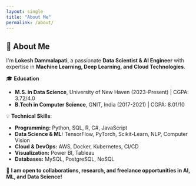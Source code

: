 ```yaml
---
layout: single
title: "About Me"
permalink: /about/
---
```


## 👋 About Me
I'm **Lokesh Dammalapati**, a passionate **Data Scientist & AI Engineer** with expertise in **Machine Learning, Deep Learning, and Cloud Technologies**.

🎓 **Education**  
- **M.S. in Data Science**, University of New Haven (2023-Present) | CGPA: 3.72/4.0  
- **B.Tech in Computer Science**, GNIT, India (2017-2021) | CGPA: 8.01/10  

💡 **Technical Skills**:  
- **Programming:** Python, SQL, R, C#, JavaScript  
- **Data Science & ML:** TensorFlow, PyTorch, Scikit-Learn, NLP, Computer Vision  
- **Cloud & DevOps:** AWS, Docker, Kubernetes, CI/CD  
- **Visualization:** Power BI, Tableau  
- **Databases:** MySQL, PostgreSQL, NoSQL  

🚀 **I am open to collaborations, research, and freelance opportunities in AI, ML, and Data Science!**